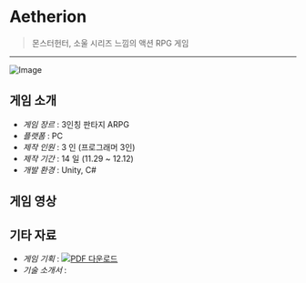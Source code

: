 # Aetherion
>  몬스터헌터, 소울 시리즈 느낌의 액션 RPG 게임

---
![Image](https://github.com/user-attachments/assets/1f9ac5a3-2c8c-4c16-b260-2e34425fe634)

## 게임 소개

- *게임 장르*  : 3인칭 판타지 ARPG
- *플랫폼*  : PC
- *제작 인원*  : 3 인 (프로그래머 3인)
- *제작 기간*  : 14 일 (11.29 ~ 12.12)
- *개발 환경*  : Unity, C#


## 게임 영상



## 기타 자료
- *게임 기획* : [![PDF 다운로드](https://img.shields.io/badge/PDF-%EB%8B%A4%EC%9A%B4%EB%A1%9C%EB%93%9C-blue?style=for-the-badge&logo=cloud-download)](https://github.com/user-attachments/files/19486496/default.pdf)
- *기술 소개서* : 
